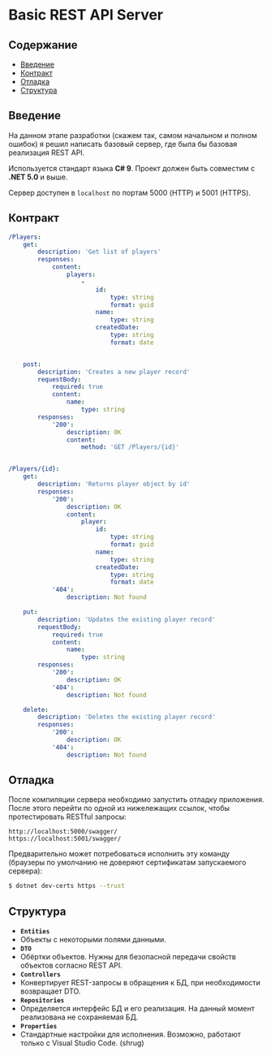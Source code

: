 # Basic REST API Server

## Содержание

* [Введение](#введение)
* [Контракт](#контракт)
* [Отладка](#отладка)
* [Структура](#структура)

## Введение

На данном этапе разработки (скажем так, самом начальном и полном ошибок) я решил написать базовый сервер, где была бы базовая реализация REST API.

Используется стандарт языка **C# 9**. Проект должен быть совместим с **.NET 5.0** и выше.

Сервер доступен в `localhost` по портам 5000 (HTTP) и 5001 (HTTPS).

## Контракт

```yaml
/Players:
    get:
        description: 'Get list of players'
        responses:
            content:
                players:
                    -
                        id:
                            type: string
                            format: guid
                        name:
                            type: string
                        createdDate:
                            type: string
                            format: date


    post:
        description: 'Creates a new player record'
        requestBody:
            required: true
            content:
                name:
                    type: string
        responses:
            '200':
                description: OK
                content:
                    method: 'GET /Players/{id}'


/Players/{id}:
    get:
        description: 'Returns player object by id'
        responses:
            '200':
                description: OK
                content:
                    player:
                        id:
                            type: string
                            format: guid
                        name:
                            type: string
                        createdDate:
                            type: string
                            format: date
            '404':
                description: Not found

    put:
        description: 'Updates the existing player record'
        requestBody:
            required: true
            content:
                name:
                    type: string
        responses:
            '200':
                description: OK
            '404':
                description: Not found

    delete:
        description: 'Deletes the existing player record'
        responses:
            '200':
                description: OK
            '404':
                description: Not found
```

## Отладка

После компиляции сервера необходимо запустить отладку приложения.
После этого перейти по одной из нижележащих ссылок, чтобы протестировать RESTful запросы:
```
http://localhost:5000/swagger/
https://localhost:5001/swagger/
```
Предварительно может потребоваться исполнить эту команду (браузеры по умолчанию не доверяют сертификатам запускаемого сервера):
```bash
$ dotnet dev-certs https --trust
```

## Структура

* **`Entities`**
 * Объекты с некоторыми полями данными.
* **`DTO`**
 * Обёртки объектов. Нужны для безопасной передачи свойств объектов согласно REST API.
* **`Controllers`**
 * Конвертирует REST-запросы в обращения к БД, при необходимости возвращает DTO.
* **`Repositories`**
 * Определяется интерфейс БД и его реализация. На данный момент реализована не сохраняемая БД.
* **`Properties`**
 * Стандартные настройки для исполнения. Возможно, работают только с Visual Studio Code. (shrug)